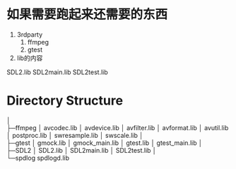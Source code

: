 # 如果需要跑起来还需要的东西
1. 3rdparty
   1. ffmpeg
   2. gtest
2. lib的内容


SDL2.lib
SDL2main.lib
SDL2test.lib

# Directory Structure
│  
├─ffmpeg
│      avcodec.lib
│      avdevice.lib
│      avfilter.lib
│      avformat.lib
│      avutil.lib
│      postproc.lib
│      swresample.lib
│      swscale.lib
│      
├─gtest
│      gmock.lib
│      gmock_main.lib
│      gtest.lib
│      gtest_main.lib
│      
├─SDL2
│      SDL2.lib
│      SDL2main.lib
│      SDL2test.lib
│      
└─spdlog
        spdlogd.lib
